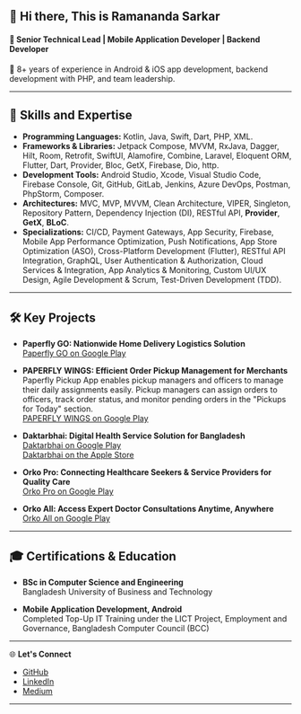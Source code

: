 ## 👋 Hi there, This is Ramananda Sarkar

#### 🚀 Senior Technical Lead | Mobile Application Developer | Backend Developer
📱 8+ years of experience in Android & iOS app development, backend development with PHP, and team leadership.
***

## 🌟 Skills and Expertise

- **Programming Languages:** Kotlin, Java, Swift, Dart, PHP, XML.
- **Frameworks & Libraries:** Jetpack Compose, MVVM, RxJava, Dagger, Hilt, Room, Retrofit, SwiftUI, Alamofire, Combine, Laravel, Eloquent ORM, Flutter, Dart, Provider, Bloc, GetX, Firebase, Dio, http.
- **Development Tools:** Android Studio, Xcode, Visual Studio Code, Firebase Console, Git, GitHub, GitLab, Jenkins, Azure DevOps, Postman, PhpStorm, Composer.
- **Architectures:** MVC, MVP, MVVM, Clean Architecture, VIPER, Singleton, Repository Pattern, Dependency Injection (DI), RESTful API, **Provider**, **GetX**, **BLoC**.
- **Specializations:** CI/CD, Payment Gateways, App Security, Firebase, Mobile App Performance Optimization, Push Notifications, App Store Optimization (ASO), Cross-Platform Development (Flutter), RESTful API Integration, GraphQL, User Authentication & Authorization, Cloud Services & Integration, App Analytics & Monitoring, Custom UI/UX Design, Agile Development & Scrum, Test-Driven Development (TDD).
***

## 🛠️ **Key Projects**

- **Paperfly GO: Nationwide Home Delivery Logistics Solution**  
  [Paperfly GO on Google Play](https://play.google.com/store/apps/details?id=com.paperflymerchantapp&hl=en)


- **PAPERFLY WINGS: Efficient Order Pickup Management for Merchants**  
  Paperfly Pickup App enables pickup managers and officers to manage their daily assignments easily. Pickup managers can assign orders to officers, track order status, and monitor pending orders in the "Pickups for Today" section.  
  [PAPERFLY WINGS on Google Play](https://play.google.com/store/apps/details?id=com.paperflywings.user.paperflyv0)
  
- **Daktarbhai: Digital Health Service Solution for Bangladesh**  
  [Daktarbhai on Google Play](https://play.google.com/store/apps/details?id=com.hislbd.daktarbhai&hl=en)  
  [Daktarbhai on the Apple Store](https://apps.apple.com/us/app/daktarbhai/id1349150744?ls=1)


- **Orko Pro: Connecting Healthcare Seekers & Service Providers for Quality Care**  
  [Orko Pro on Google Play](https://play.google.com/store/apps/details?id=com.myorko.orkodoctor)

- **Orko All: Access Expert Doctor Consultations Anytime, Anywhere**  
  [Orko All on Google Play](https://play.google.com/store/apps/details?id=com.orko.all)
***

## 🎓 **Certifications & Education**

- **BSc in Computer Science and Engineering**  
  Bangladesh University of Business and Technology
  
- **Mobile Application Development, Android**  
  Completed Top-Up IT Training under the LICT Project, Employment and Governance, Bangladesh Computer Council (BCC)
***

🌐 **Let's Connect**

- [GitHub](https://github.com/ramananda1110)  
- [LinkedIn](https://www.linkedin.com/in/ramananda-sarkar/)  
- [Medium](https://ramananda-rs.medium.com/)


***


